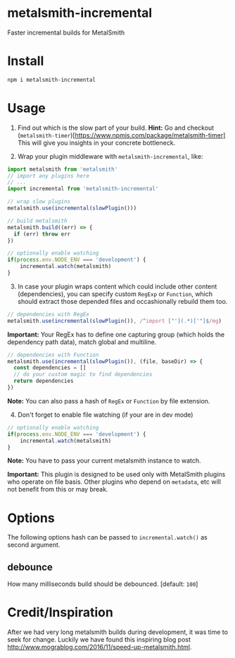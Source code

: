 # metalsmith-incremental

Faster incremental builds for MetalSmith

# Install

````sh
npm i metalsmith-incremental
````

# Usage

1. Find out which is the slow part of your build.
**Hint:** Go and checkout (`metalsmith-timer`)[https://www.npmjs.com/package/metalsmith-timer]
This will give you insights in your concrete bottleneck.

2. Wrap your plugin middleware with `metalsmith-incremental`, like:

````js
import metalsmith from 'metalsmith'
// import any plugins here
// ...
import incremental from 'metalsmith-incremental'

// wrap slow plugins
metalsmith.use(incremental(slowPlugin()))

// build metalsmith
metalsmith.build((err) => {
  if (err) throw err
})

// optionally enable watching
if(process.env.NODE_ENV === 'development') {
    incremental.watch(metalsmith)
}
````

3. In case your plugin wraps content which could include other content (dependencies), you can specify custom `RegExp` or `Function`, which should extract those depended files and occashionally rebuild them too.

````js
// dependencies with RegEx
metalsmith.use(incremental(slowPlugin()), /^import ["'](.*)['"]$/mg)
````

**Important:** Your RegEx has to define one capturing group (which holds the dependency path data), match global and multiline.

````js
// dependencies with Function
metalsmith.use(incremental(slowPlugin()), (file, baseDir) => {
  const dependencies = []
  // do your custom magic to find dependencies
  return dependencies
})
````

**Note:** You can also pass a hash of `RegEx` or `Function` by file extension.

4. Don't forget to enable file watching (if your are in dev mode)
````js
// optionally enable watching
if(process.env.NODE_ENV === 'development') {
    incremental.watch(metalsmith)
}
````

**Note:** You have to pass your current metalsmith instance to watch.

**Important:** This plugin is designed to be used only with MetalSmith plugins who operate on file basis. Other plugins who depend on `metadata`, etc will not benefit from this or may break.

# Options

The following options hash can be passed to `incremental.watch()` as second argument.

## debounce

How many milliseconds build should be debounced. [default: `100`]

# Credit/Inspiration
After we had very long metalsmith builds during development, it was time to seek for change.
Luckily we have found this inspiring blog post http://www.mograblog.com/2016/11/speed-up-metalsmith.html.
